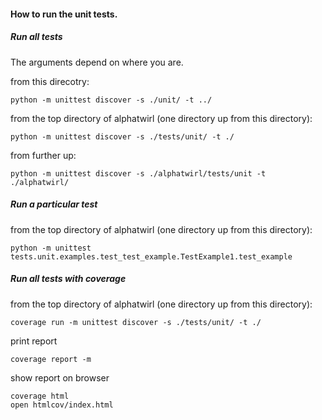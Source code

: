 
#### How to run the unit tests.

##### Run all tests

The arguments depend on where you are.

from this direcotry:
```
python -m unittest discover -s ./unit/ -t ../
```

from the top directory of alphatwirl (one directory up from this directory):
```
python -m unittest discover -s ./tests/unit/ -t ./
```

from further up:
```
python -m unittest discover -s ./alphatwirl/tests/unit -t ./alphatwirl/
```

##### Run a particular test

from the top directory of alphatwirl (one directory up from this directory):
```
python -m unittest tests.unit.examples.test_test_example.TestExample1.test_example
```

##### Run all tests with coverage

from the top directory of alphatwirl (one directory up from this directory):
```
coverage run -m unittest discover -s ./tests/unit/ -t ./
```

print report
```
coverage report -m
```

show report on browser
```
coverage html
open htmlcov/index.html
```

